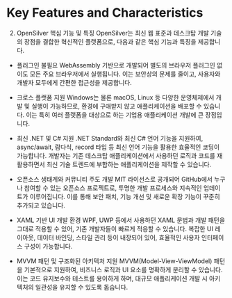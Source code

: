 # Key Features and Characteristics

2. OpenSilver 핵심 기능 및 특징
OpenSilver는 최신 웹 표준과 데스크탑 개발 기술의 장점을 결합한 혁신적인 플랫폼으로, 다음과 같은 핵심 기능과 특징을 제공합니다.

- 플러그인 불필요
WebAssembly 기반으로 개발되어 별도의 브라우저 플러그인 없이도 모든 주요 브라우저에서 실행됩니다. 이는 보안상의 문제를 줄이고, 사용자와 개발자 모두에게 간편한 접근성을 제공합니다.

- 크로스 플랫폼 지원
Windows는 물론 macOS, Linux 등 다양한 운영체제에서 개발 및 실행이 가능하므로, 환경에 구애받지 않고 애플리케이션을 배포할 수 있습니다. 이는 특히 여러 플랫폼을 대상으로 하는 기업용 애플리케이션 개발에 큰 장점입니다.

- 최신 .NET 및 C# 지원
.NET Standard와 최신 C# 언어 기능을 지원하여, async/await, 람다식, record 타입 등 최신 언어 기능을 활용한 효율적인 코딩이 가능합니다. 개발자는 기존 데스크탑 애플리케이션에서 사용하던 로직과 코드를 재활용하면서 최신 기술 트렌드에 부합하는 애플리케이션을 제작할 수 있습니다.

- 오픈소스 생태계와 커뮤니티 주도 개발
MIT 라이선스로 공개되어 GitHub에서 누구나 참여할 수 있는 오픈소스 프로젝트로, 투명한 개발 프로세스와 지속적인 업데이트가 이루어집니다. 이를 통해 보안 패치, 기능 개선 및 새로운 확장 기능이 꾸준히 추가되고 있습니다.

- XAML 기반 UI 개발 환경
WPF, UWP 등에서 사용하던 XAML 문법과 개발 패턴을 그대로 적용할 수 있어, 기존 개발자들이 빠르게 적응할 수 있습니다. 복잡한 UI 레이아웃, 데이터 바인딩, 스타일 관리 등이 내장되어 있어, 효율적인 사용자 인터페이스 구성이 가능합니다.

- MVVM 패턴 및 구조화된 아키텍처 지원
MVVM(Model-View-ViewModel) 패턴을 기본적으로 지원하여, 비즈니스 로직과 UI 요소를 명확하게 분리할 수 있습니다. 이는 코드 유지보수와 테스트를 용이하게 하며, 대규모 애플리케이션 개발 시 아키텍처의 일관성을 유지할 수 있도록 돕습니다.
